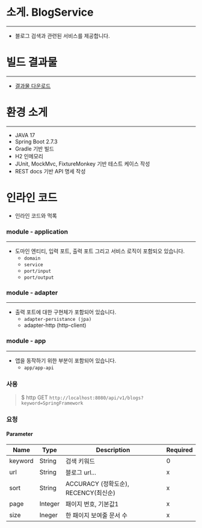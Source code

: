 # 소게. BlogService

--------------------
- 블로그 검색과 관련된 서비스를 제공합니다.

# 빌드 결과물 
--------------------
- [결과물 다운로드](https://Youtube.com)

# 환경 소게

--------------------
- JAVA 17
- Spring Boot 2.7.3
- Gradle 기반 빌드
- H2 인메모리
- JUnit, MockMvc, FixtureMonkey 기반 테스트 케이스 작성
- REST docs 기반 API 명세 작성

# 인라인 코드

- 인라인 코드와 먹록 

### module - application

--------------------------------
- 도마인 엔티티, 입력 포트, 출력 포트 그리고 서비스 로직이 포함되오 있습니다.
    - `domain`
    - `service`
    - `port/input`
    - `port/output`

### module - adapter

--------------------------------
- 출력 포트에 대한 구현체가 포함되어 있습니다.
  - `adapter-persistance (jpa)`
  - adapter-http (http-client)

### module - app

----------------------------------
- 앱을 동작하기 위한 부분이 포함되어 있습니다.
  - `app/app-api`

### 사용
> $ http GET `http://localhost:8080/api/v1/blogs?keyword=SpringFramework`


### 요청

#### Parameter

| Name | Type | Description | Required |
------ | -----|-------------|---|
| keyword | String | 검색 키워드 | 0 |
| url | String | 블로그 url...| x |
|sort | String | ACCURACY (정확도순), RECENCY(최신순)| x |
| page | Integer | 패이지 번호, 기본값1| x |
| size | Ineger | 한 패이지 보여줄 문서 수| x |